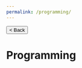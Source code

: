 ```yaml
---
permalink: /programming/
---
```


<button onclick="javascript:window.history.back();">&lt; Back</button>


# Programming
